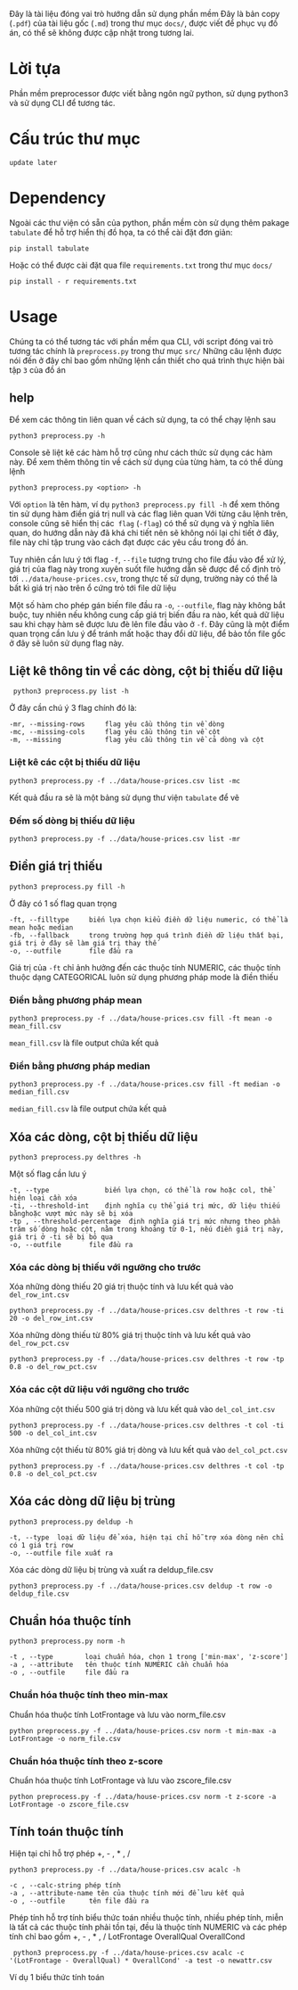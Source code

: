 Đây là tài liệu đóng vai trò hướng dẫn sử dụng phần mềm
Đây là bản copy (`.pdf`) của tài liệu gốc (`.md`) trong thư mục `docs/`, được viết để phục vụ đồ án, có thể sẽ không được cập nhật trong tương lai.

# Lời tựa
Phần mềm preprocessor được viết bằng ngôn ngữ python, sử dụng python3 và sử dụng CLI để tương tác.

# Cấu trúc thư mục
```
update later
```
# Dependency
Ngoài các thư viện có sẵn của python, phần mềm còn sử dụng thêm pakage `tabulate` để hỗ trợ hiển thị đồ họa, ta có thể cài đặt đơn giản:
```
pip install tabulate
```
Hoặc có thể được cài đặt qua file `requirements.txt` trong thư mục `docs/`
```
pip install - r requirements.txt
```

# Usage
Chúng ta có thể tương tác với phần mềm qua CLI, với script đóng vai trò tương tác chính là `preprocess.py` trong thư mục `src/`
Những câu lệnh được nói đến ở đây chỉ bao gồm những lệnh cần thiết cho quá trình thực hiện bài tập `3` của đồ án
## help
Để xem các thông tin liên quan về cách sử dụng, ta có thể chạy lệnh sau
```
python3 preprocess.py -h
```
Console sẽ liệt kê các hàm hỗ trợ cũng như cách thức sử dụng các hàm này.
Để xem thêm thông tin về cách sử dụng của từng hàm, ta có thể dùng lệnh
```
python3 preprocess.py <option> -h
```
Với `option` là tên hàm, ví dụ `python3 preprocess.py fill -h` để xem thông tin sử dụng hàm điền giá trị null và các flag liên quan
Với từng câu lệnh trên, console cũng sẽ hiển thị các` flag` (`-flag`) có thể sử dụng và ý nghĩa liên quan, do hướng dẫn này đã khá chi tiết nên sẽ không nói lại chi tiết  ở đây, file này chỉ tập trung vào cách đạt được các yêu cầu trong đồ án.

Tuy nhiên cần lưu ý tới flag `-f`, `--file` tượng trưng cho file đầu vào để xử lý,
giá trị của flag này trong xuyên suốt file hướng dẫn sẽ được để cố định trỏ tới `../data/house-prices.csv`, trong thực tế sử dụng, trường này có thể là bất kì giá trị nào trên ổ cứng trỏ tới file dữ liệu

Một số hàm cho phép gán biến file đầu ra `-o`, `--outfile`, flag này không bắt buộc, tuy nhiên nếu không cung cấp giá trị biến đầu ra nào, kết quả dữ liệu sau khi chạy hàm sẽ được lưu đè lên file đầu vào ở `-f`. Đây cũng là một điểm quan trọng cần lưu ý để tránh mất hoặc thay đổi dữ liệu, để bảo tồn file gốc ở đây sẽ luôn sử dụng flag này.
## Liệt kê thông tin về các dòng, cột bị thiếu dữ liệu
```
 python3 preprocess.py list -h
```
Ở đây cần chú ý 3 flag chính đó là:

```
-mr, --missing-rows     flag yêu cầu thông tin về dòng
-mc, --missing-cols     flag yêu cầu thông tin về cột
-m, --missing           flag yêu cầu thông tin về cả dòng và cột
```
### Liệt kê các cột bị thiếu dữ liệu
```
python3 preprocess.py -f ../data/house-prices.csv list -mc
```
Kết quả đầu ra sẽ là một bảng sử dụng thư viện `tabulate` để vẽ 
### Đếm số dòng bị thiếu dữ liệu 
```
python3 preprocess.py -f ../data/house-prices.csv list -mr
```
## Điền giá trị thiếu 
```
python3 preprocess.py fill -h
```
Ở đây có 1 số flag quan trọng
```
-ft, --filltype     biến lựa chọn kiểu điền dữ liệu numeric, có thể là mean hoặc median
-fb, --fallback     trong trường hợp quá trình điền dữ liệu thất bại, giá trị ở đây sẽ làm giá trị thay thế 
-o, --outfile       file đầu ra
```
Giá trị của `-ft` chỉ ảnh hưởng đến các thuộc tính NUMERIC, các thuộc tính thuộc dạng CATEGORICAL luôn sử dụng phương pháp mode là điền thiếu 
### Điền bằng phương pháp mean
```
python3 preprocess.py -f ../data/house-prices.csv fill -ft mean -o mean_fill.csv
```
`mean_fill.csv` là file output chứa kết quả
### Điền bằng phương pháp median
```
python3 preprocess.py -f ../data/house-prices.csv fill -ft median -o median_fill.csv
```
`median_fill.csv` là file output chứa kết quả
## Xóa các dòng, cột bị thiếu dữ liệu
```
python3 preprocess.py delthres -h
```
Một số flag cần lưu ý
```
-t, --type              biến lựa chọn, có thể là row hoặc col, thể hiện loại cần xóa
-ti, --threshold-int    định nghĩa cụ thể giá trị mức, dữ liệu thiếu bằnghoặc vượt mức này sẽ bị xóa
-tp , --threshold-percentage  định nghĩa giá trị mức nhưng theo phần trăm số dòng hoặc cột, nằm trong khoảng từ 0-1, nếu điền giá trị này, giá trị ở -ti sẽ bị bỏ qua
-o, --outfile       file đầu ra
```
### Xóa các dòng bị thiếu với ngưỡng cho trước
Xóa những dòng thiếu 20 giá trị thuộc tính và lưu kết quả vào `del_row_int.csv`
```
python3 preprocess.py -f ../data/house-prices.csv delthres -t row -ti 20 -o del_row_int.csv
```
Xóa những dòng thiếu từ 80% giá trị thuộc tính và lưu kết quả vào `del_row_pct.csv`
```
python3 preprocess.py -f ../data/house-prices.csv delthres -t row -tp 0.8 -o del_row_pct.csv
```
### Xóa các cột dữ liệu với ngưỡng cho trước
Xóa những cột thiếu 500 giá trị dòng và lưu kết quả vào `del_col_int.csv`
```
python3 preprocess.py -f ../data/house-prices.csv delthres -t col -ti 500 -o del_col_int.csv
```
Xóa những cột thiếu từ 80% giá trị dòng và lưu kết quả vào `del_col_pct.csv`
```
python3 preprocess.py -f ../data/house-prices.csv delthres -t col -tp 0.8 -o del_col_pct.csv
```
## Xóa các dòng dữ liệu bị trùng
```
python3 preprocess.py deldup -h
```
```
-t, --type  loại dữ liệu để xóa, hiện tại chỉ hỗ trợ xóa dòng nên chỉ có 1 giá trị row
-o, --outfile file xuất ra
```
Xóa các dòng dữ liệu bị trùng và xuất ra deldup_file.csv
```
python3 preprocess.py -f ../data/house-prices.csv deldup -t row -o deldup_file.csv
```
## Chuẩn hóa thuộc tính
```
python3 preprocess.py norm -h
```
```
-t , --type        loại chuẩn hóa, chọn 1 trong ['min-max', 'z-score']
-a , --attribute   tên thuộc tính NUMERIC cần chuẩn hóa
-o , --outfile     file đầu ra
```
### Chuẩn hóa thuộc tính theo min-max
Chuẩn hóa thuộc tính LotFrontage và lưu vào norm_file.csv
```
python preprocess.py -f ../data/house-prices.csv norm -t min-max -a LotFrontage -o norm_file.csv
```
### Chuẩn hóa thuộc tính theo z-score
Chuẩn hóa thuộc tính LotFrontage và lưu vào zscore_file.csv
```
python preprocess.py -f ../data/house-prices.csv norm -t z-score -a LotFrontage -o zscore_file.csv
```
## Tính toán thuộc tính
Hiện tại chỉ hỗ trợ phép +, - , * , /
```
python3 preprocess.py -f ../data/house-prices.csv acalc -h
```

```
-c , --calc-string phép tính
-a , --attribute-name tên của thuộc tính mới để lưu kết quả
-o , --outfile      tên file đầu ra
```
Phép tính hỗ trợ tính biểu thức toán nhiều thuộc tính, nhiều phép tính, miễn là tất cả các thuộc tính phải tồn tại, đều là thuộc tính NUMERIC và các phép tính chỉ bao gồm  +, - , * , /
LotFrontage OverallQual OverallCond
```
 python3 preprocess.py -f ../data/house-prices.csv acalc -c '(LotFrontage - OverallQual) * OverallCond' -a test -o newattr.csv
```
Ví dụ 1 biểu thức tính toán























